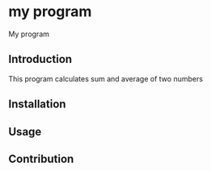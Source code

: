 # my program
My program

## Introduction
This program calculates sum and average of two numbers

## Installation

## Usage

## Contribution
